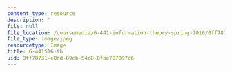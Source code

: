 ```yaml
---
content_type: resource
description: ''
file: null
file_location: /coursemedia/6-441-information-theory-spring-2016/0ff78731e8dd89cb54c80fbe707097e6_6-441S16-th.jpeg
file_type: image/jpeg
resourcetype: Image
title: 6-441S16-th
uid: 0ff78731-e8dd-89cb-54c8-0fbe707097e6
---
```

